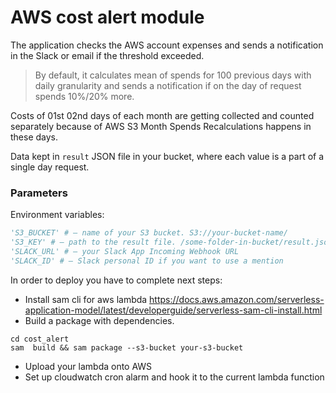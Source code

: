 # AWS cost alert module

The application checks the AWS account expenses and sends a notification in the Slack or email if the threshold exceeded.

>By default, it calculates mean of spends for 100 previous days with daily granularity and sends a notification if on the day of request spends 10%/20% more.

Costs of 01st 02nd days of each month are getting collected and counted separately because of AWS S3 Month Spends Recalculations happens in these days.

Data kept in ```result``` JSON file in your bucket, where each value is a part of a single day request.

### Parameters
Environment variables:
```python
'S3_BUCKET' # – name of your S3 bucket. S3://your-bucket-name/
'S3_KEY' # – path to the result file. /some-folder-in-bucket/result.json
'SLACK_URL' # – your Slack App Incoming Webhook URL
'SLACK_ID' # – Slack personal ID if you want to use a mention
```

In order to deploy you have to complete next steps:
* Install sam cli for aws lambda
https://docs.aws.amazon.com/serverless-application-model/latest/developerguide/serverless-sam-cli-install.html
* Build a package with dependencies.
```
cd cost_alert
sam  build && sam package --s3-bucket your-s3-bucket
```
* Upload your lambda onto AWS
* Set up cloudwatch cron alarm and hook it to the current lambda function 
